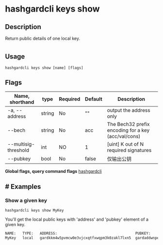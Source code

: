 # hashgardcli keys show

## Description

Return public details of one local key.

#

## Usage

```
hashgardcli keys show [name] [flags]
```

## Flags

| Name, shorthand | type      | Required    |Default       | Description                                                  |
| -------------------- | ----------------- | -------------------------------------------------------------- | -------- | -------- |
| -a, --address | string | No| "" | output the address only                    |
| --bech               | string         | No           | acc               | The Bech32 prefix encoding for a key (acc/val/cons)|
| --multisig-threshold | int              | NO        | 1                 | [uint] K out of N required signatures                          |
| --pubkey             | bool | No | false  | 仅输出公钥                                                      |

**Global flags, query command flags** [hashgardcli](../README.md)

## # Examples

### Show a given key

```shell
hashgardcli keys show MyKey
```

You'll get the local public keys with 'address' and 'pubkey' element of a given key.

```txt
NAME:   TYPE:   ADDRESS:                                    PUBKEY:
MyKey   local   gardkkm4w5pvmcw0e3vjcxqtfxwqpm3k0zakl7lxn5  gardaddwnpepq0gsl90v9dgac3r9hzgz53ul5ml5ynq89ax9x8qs5jgv5z5vyssskww57lw
```